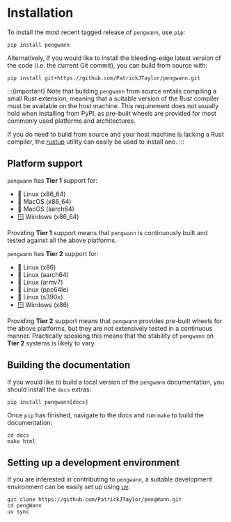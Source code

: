 # Installation

To install the most recent tagged release of `pengwann`, use `pip`:

```
pip install pengwann
```

Alternatively, if you would like to install the bleeding-edge latest version of the code (i.e. the current Git commit), you can build from source with:

```
pip install git+https://github.com/PatrickJTaylor/pengwann.git
```

:::{important}
Note that building `pengwann` from source entails compiling a small Rust extension, meaning that a suitable version of the Rust compiler must be available on the host machine.
This requirement does not usually hold when installing from PyPI, as pre-built wheels are provided for most commonly used platforms and architectures.

If you do need to build from source and your host machine is lacking a Rust compiler, the [rustup](https://rustup.rs/) utility can easily be used to install one.
:::

## Platform support

`pengwann` has **Tier 1** support for:

- 🐧 Linux (x86_64)
- 🍎 MacOS (x86_64)
- 🍎 MacOS (aarch64)
- 🪟 Windows (x86_64)

Providing **Tier 1** support means that `pengwann` is continuously built and tested against all the above platforms.

`pengwann` has **Tier 2** support for:

- 🐧 Linux (x86)
- 🐧 Linux (aarch64)
- 🐧 Linux (armv7)
- 🐧 Linux (ppc64le)
- 🐧 Linux (s390x)
- 🪟 Windows (x86)

Providing **Tier 2** support means that `pengwann` provides pre-built wheels for the above platforms, but they are not extensively tested in a continuous manner.
Practically speaking this means that the stability of `pengwann` on **Tier 2** systems is likely to vary.

## Building the documentation

If you would like to build a local version of the `pengwann` documentation, you should install the `docs` extras:

```
pip install pengwann[docs]
```

Once `pip` has finished, navigate to the docs and run `make` to build the documentation:

```
cd docs
make html
```

## Setting up a development environment

If you are interested in contributing to `pengwann`, a suitable development environment can be easily set up using [uv](https://docs.astral.sh/uv/):

```
git clone https://github.com/PatrickJTaylor/pengWann.git
cd pengWann
uv sync
```
